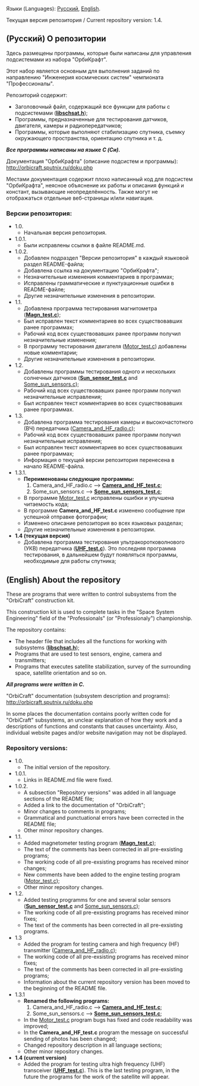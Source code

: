 Языки (Languages): [Русский](#russian), [English](#english).

Текущая версия репозитория / Current repository version: 1.4.

## <a id="russian">(Русский) О репозитории</a>

Здесь размещены программы, которые были написаны для управления подсистемами из набора "ОрбиКрафт".

Этот набор является основным для выполнения заданий по направлению "Инженерия космических систем" чемпионата "Профессионалы".

Репозиторий содержит:

- Заголовочный файл, содержащий все функции для работы с подсистемами (**[libschsat.h](https://github.com/IvanKornienko31/OrbiCraft_programs/blob/main/libschsat.h)**);
- Программы, предназначенные для тестирования датчиков, двигателя, камеры и радиопередатчиков;
- Программы, которые выполняют стабилизацию спутника, съемку окружающего пространства, ориентацию спутника и т. д.

***Все программы написаны на языке C (Си).***

Документация "ОрбиКрафта" (описание подсистем и программы): <http://orbicraft.sputnix.ru/doku.php>

Местами документация содержит плохо написанный код для подсистем "ОрбиКрафта", неясное объяснение их работы и описания функций и констант, вызывающие неопределённость. Также могут не отображаться отдельные веб-страницы и/или навигация.

### Версии репозитория:

- 1.0.
    - Начальная версия репозитория.
- 1.0.1.
    - Были исправлены ссылки в файле README.md.
- 1.0.2.
    - Добавлен подраздел "Версии репозитория" в каждый языковой раздел README-файла;
    - Добавлена ссылка на документацию "ОрбиКрафта";
    - Незначительные изменения комментариев в программах;
    - Исправлены грамматические и пунктуационные ошибки в README-файле;
    - Другие незначительные изменения в репозитории.
- 1.1.
    - Добавлена программа тестирования магнитометра (**[Magn_test.c](https://github.com/IvanKornienko31/OrbiCraft_programs/blob/main/Sensor%20tests/Magn_test.c)**);
    - Был исправлен текст комментариев во всех существовавших ранее программах;
    - Рабочий код всех существовавших ранее программ получил незначительные изменения;
    - В программу тестирования двигателя ([Motor_test.c](https://github.com/IvanKornienko31/OrbiCraft_programs/blob/main/Sensor%20tests/Motor_test.c)) добавлены новые комментарии;
    - Другие незначительные изменения в репозитории.
- 1.2.
    - Добавлены программы тестирования одного и нескольких солнечных датчиков (**[Sun_sensor_test.c](https://github.com/IvanKornienko31/OrbiCraft_programs/blob/main/Sensor%20tests/Sun%20Sensor%20Tests/Sun_sensor_test.c)** and [Some_sun_sensors.c](#ru-fixed-in-1.3.1.));
    - Рабочий код всех существовавших ранее программ получил незначительные исправления;
    - Был исправлен текст комментариев во всех существовавших ранее программах.
- 1.3.
    - Добавлена программа тестирования камеры и высокочастотного (ВЧ) передатчика ([Camera_and_HF_radio.c](#ru-fixed-in-1.3.1.));
    - Рабочий код всех существовавших ранее программ получил незначительные исправления;
    - Был исправлен текст комментариев во всех существовавших ранее программах;
    - Информация о текущей версии репозитория перенесена в начало README-файла.
- 1.3.1.
    - **<a id = "ru-fixed-in-1.3.1.">Переименованы следующие программы:</a>**
        1. Camera_and_HF_radio.c  -->  **[Camera_and_HF_test.c](https://github.com/IvanKornienko31/OrbiCraft_programs/blob/main/Sensor%20tests/Camera_and_HF_test.c)**;
        2. Some_sun_sensors.c  -->  **[Some_sun_sensors_test.c](https://github.com/IvanKornienko31/OrbiCraft_programs/blob/main/Sensor%20tests/Sun%20Sensor%20Tests/Some_sun_sensors_test.c)**;
    - В программе [Motor_test.c](https://github.com/IvanKornienko31/OrbiCraft_programs/blob/main/Sensor%20tests/Motor_test.c) исправлены ошибки и улучшена читаемость кода;
    - В программе **Camera_and_HF_test.c** изменено сообщение при успешной отправке фотографии;
    - Изменено описание репозитория во всех языковых разделах;
    - Другие незначительные изменения в репозитории.
- **1.4 (текущая версия)**
    - Добавлена программа тестирования ультракоротковолнового (УКВ) передатчика (**[UHF_test.c](https://github.com/IvanKornienko31/OrbiCraft_programs/blob/main/Sensor%20tests/UHF_test.c)**). Это последняя программа тестирования, в дальнейшем будут появляться программы, необходимые для работы спутника;

## <a id="english">(English) About the repository</a>

These are programs that were written to control subsystems from the "OrbiCraft" construction kit.

This construction kit is used to complete tasks in the "Space System Engineering" field of the "Professionals" (or "Professionaly") championship.

The repository contains:

- The header file that includes all the functions for working with subsystems (**[libschsat.h](https://github.com/IvanKornienko31/OrbiCraft_programs/blob/main/libschsat.h)**);
- Programs that are used to test sensors, engine, camera and transmitters;
- Programs that executes satellite stabilization, survey of the surrounding space, satellite orientation and so on.

***All programs were written in C.***

"OrbiCraft" documentation (subsystem description and programs): <http://orbicraft.sputnix.ru/doku.php>

In some places the documentation contains poorly written code for "OrbiCraft" subsystems, an unclear explanation of how they work and a descriptions of functions and constants that causes uncertainty. Also, individual website pages and/or website navigation may not be displayed.

### Repository versions:

- 1.0.
    - The initial version of the repository.
- 1.0.1.
    - Links in README.md file were fixed.
- 1.0.2.
    - A subsection "Repository versions" was added in all language sections of the README file;
    - Added a link to the documentation of "OrbiCraft";
    - Minor changes to comments in programs;
    - Grammatical and punctuational errors have been corrected in the README file;
    - Other minor repository changes.
- 1.1.
    - Added magnetometer testing program (**[Magn_test.c](https://github.com/IvanKornienko31/OrbiCraft_programs/blob/main/Sensor%20tests/Magn_test.c)**);
    - The text of the comments has been corrected in all pre-exsisting programs;
    - The working code of all pre-exsisting programs has received minor changes;
    - New comments have been added to the engine testing program ([Motor_test.c](https://github.com/IvanKornienko31/OrbiCraft_programs/blob/main/Sensor%20tests/Motor_test.c));
    - Other minor repository changes.
- 1.2.
    - Added testing programms for one and several solar sensors (**[Sun_sensor_test.c](https://github.com/IvanKornienko31/OrbiCraft_programs/blob/main/Sensor%20tests/Sun%20Sensor%20Tests/Sun_sensor_test.c)** and [Some_sun_sensors.c](#en-fixed-in-1.3.1.));
    - The working code of all pre-exsisting programs has received minor fixes;
    - The text of the comments has been corrected in all pre-exsisting programs.
- 1.3
    - Added the program for testing camera and high frequency (HF) transmitter ([Camera_and_HF_radio.c](#en-fixed-in-1.3.1.));
    - The working code of all pre-exsisting programs has received minor fixes;
    - The text of the comments has been corrected in all pre-exsisting programs;
    - Information about the current repository version has been moved to the beginning of the README file.
- 1.3.1
    - **<a id = "en-fixed-in-1.3.1.">Renamed the following programs:</a>**
        1. Camera_and_HF_radio.c  -->  **[Camera_and_HF_test.c](https://github.com/IvanKornienko31/OrbiCraft_programs/blob/main/Sensor%20tests/Camera_and_HF_test.c)**;
        2. Some_sun_sensors.c  -->  **[Some_sun_sensors_test.c](https://github.com/IvanKornienko31/OrbiCraft_programs/blob/main/Sensor%20tests/Sun%20Sensor%20Tests/Some_sun_sensors_test.c)**;
    - In the [Motor_test.c](https://github.com/IvanKornienko31/OrbiCraft_programs/blob/main/Sensor%20tests/Motor_test.c) program bugs has fixed and code readability was improved;
    - In the **Camera_and_HF_test.c** program the message on successful sending of photos has been changed;
    - Changed repository description in all language sections;
    - Other minor repository changes.
- **1.4 (current version)**
    - Added the program for testing ultra high frequency (UHF) transceiver (**[UHF_test.c](https://github.com/IvanKornienko31/OrbiCraft_programs/blob/main/Sensor%20tests/UHF_test.c)**). This is the last testing program, in the future the programs for the work of the satellite will appear.